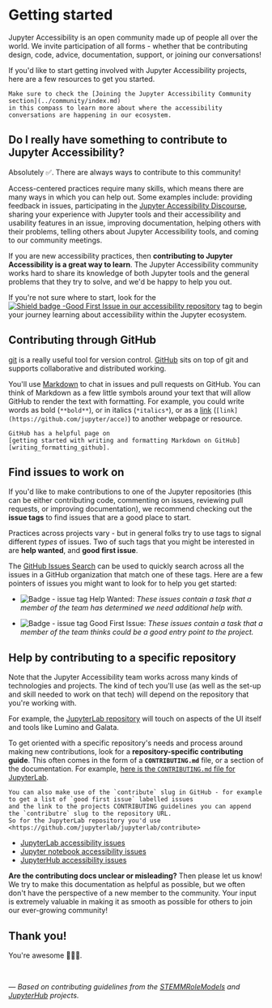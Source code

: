 # Getting started

Jupyter Accessibility is an open community made up of people all over the world.
We invite participation of all forms - whether that be contributing
design, code, advice, documentation, support, or joining our conversations!

If you'd like to start getting involved with Jupyter Accessibility projects, here are a few resources to get you started.

```{tip}
Make sure to check the [Joining the Jupyter Accessibility Community section](../community/index.md)
in this compass to learn more about where the accessibility conversations are happening in our ecosystem.
```

## Do I really have something to contribute to Jupyter Accessibility?

Absolutely ✅. There are always ways to contribute to this community!

Access-centered practices require many skills, which means there are many ways in which you can help out.
Some examples include: providing feedback in issues, participating in the [Jupyter Accessibility Discourse][discourse-accessibility],
sharing your experience with Jupyter tools and their accessibility and usability features in an issue, improving documentation,
helping others with their problems, telling others about Jupyter Accessibility tools, and
coming to our community meetings.

If you are new accessibility practices, then **contributing to Jupyter Accessibility is a great way to learn**.
The Jupyter Accessibility community works hard to share its knowledge of both Jupyter tools and the
general problems that they try to solve, and we'd be happy to help you out.

If you're not sure where to start, look for the [![Shield badge -Good First Issue in our accessibility repository](https://img.shields.io/badge/-good%20first%20issue-blueviolet.svg)][a11y-goodfirstissue]
tag to begin your journey learning about accessibility within the Jupyter ecosystem.

## Contributing through GitHub

[git][link_git] is a really useful tool for version control.
[GitHub][link_github] sits on top of git and supports collaborative and distributed working.

You'll use [Markdown][markdown] to chat in issues and pull requests on GitHub.
You can think of Markdown as a few little symbols around your text that will allow GitHub
to render the text with formatting.
For example, you could write words as bold (`**bold**`), or in italics (`*italics*`),
or as a [link][rick_roll] (`[link](https://github.com/jupyter/acce)`) to another webpage or resource.

```{tip}
GitHub has a helpful page on
[getting started with writing and formatting Markdown on GitHub][writing_formatting_github].
```

## Find issues to work on

If you'd like to make contributions to one of the Jupyter repositories (this can
be either contributing code, commenting on issues, reviewing pull requests, or improving
documentation), we recommend checking out the **issue tags** to find issues that
are a good place to start.

Practices across projects vary - but in general folks try to use tags to signal different _types_ of issues.
Two of such tags that you might be interested in are **help wanted**, and **good first issue**.

The [GitHub Issues Search](https://github.com/issues)
can be used to quickly search across all the issues in a GitHub organization that match
one of these tags. Here are a few pointers of issues you might want to look for to help you get started:

- ![Badge - issue tag Help Wanted](https://img.shields.io/badge/-help%20wanted-159818.svg):
  _These issues contain a task that a member of the team has determined we need additional help with._

- ![Badge - issue tag Good First Issue](https://img.shields.io/badge/-good%20first%20issue-blueviolet.svg):
  _These issues contain a task that a member of the team thinks could be a good entry point to the project._

## Help by contributing to a specific repository

Note that the Jupyter Accessibility team works across many kinds of technologies and projects.
The kind of tech you'll use (as well as the set-up and skill needed to work on that tech) will depend on the
repository that you're working with.

For example, the [JupyterLab repository][jupyterlab-accessibility-issues] will touch on aspects of the UI itself and tools like Lumino and Galata.

To get oriented with a specific repository's needs and process around making new
contributions, look for a **repository-specific contributing guide**.
This often comes in the form of a **`CONTRIBUTING.md`** file, or a section of the documentation.
For example, [here is the `CONTRIBUTING.md` file for JupyterLab][jupyterlab-contributing].

```{tip}
You can also make use of the `contribute` slug in GitHub - for example to get a list of `good first issue` labelled issues
and the link to the projects CONTRIBUTING guidelines you can append the `contributre` slug to the repository URL.
So for the JupyterLab repository you'd use <https://github.com/jupyterlab/jupyterlab/contribute>
```

- [JupyterLab accessibility issues][jupyterlab-accessibility-issues]
- [Jupyter notebook accessibility issues][notebook-accessibility-issues]
- [JupyterHub accessibility issues][jupyterhub-accessibility-issues]
  
**Are the contributing docs unclear or misleading?**
Then please let us know!
We try to make this documentation as helpful as possible, but we often don't have the perspective of a new member to the community.
Your input is extremely valuable in making it as smooth as possible for others
to join our ever-growing community!

## Thank you!

You're awesome 👋🏻😊.

<br>

_&mdash; Based on contributing guidelines from the [STEMMRoleModels][link_stemmrolemodels] and [JupyterHub][jupyterhub-community] projects._

<!-- Accessibility links -->

[discourse-accessibility]: https://discourse.jupyter.org/c/special-topics/accessibility
[notebook-accessibility-issues]: https://github.com/jupyter/notebook/issues?q=is%3Aopen+is%3Aissue+label%3Atag%3AAccessibility
[a11y-goodfirstissue]: https://github.com/jupyter/accessibility/issues?q=is%3Aopen+label%3A%22good+first+issue%22+sort%3Aupdated-desc

<!-- lab -->

[jupyterlab-accessibility-issues]: https://github.com/jupyterhub/jupyterhub/issues?q=is%3Aopen+is%3Aissue+label%3Aaccessibility
[jupyterlab-contributing]: https://github.com/jupyterlab/jupyterlab/blob/adafbabcef3315bc706381d533d229115c07b5a6/CONTRIBUTING.md

<!-- notebook -->

[notebook-accessibility-issues]: https://github.com/jupyter/notebook/issues?q=is%3Aopen+is%3Aissue+label%3Atag%3AAccessibility

<!-- jupyter-wide -->

[jupyter-coc]: https://github.com/jupyter/governance/blob/main/conduct/code_of_conduct.md

<!-- hub -->

[jupyterhub-community]: https://jupyterhub-team-compass.readthedocs.io/en/latest/contribute/guide.html
[jupyterhub-accessibility-issues]: https://github.com/jupyterhub/jupyterhub/issues?q=is%3Aopen+is%3Aissue+label%3Aaccessibility

<!-- general git links -->

[link_git]: https://git-scm.com
[link_github]: https://github.com/jupyter/governance/blob/main/conduct/code_of_conduct.md
[link_signupinstructions]: https://help.github.com/articles/signing-up-for-a-new-github-account
[link_stemmrolemodels]: https://github.com/KirstieJane/STEMMRoleModels
[markdown]: https://daringfireball.net/projects/markdown
[rick_roll]: https://www.youtube.com/watch?v=dQw4w9WgXcQ
[writing_formatting_github]: https://help.github.com/articles/getting-started-with-writing-and-formatting-on-github

